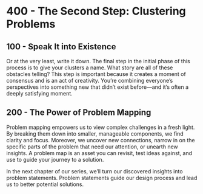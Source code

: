 # 400 - The Second Step: Clustering Problems

## 100 - Speak It into Existence

Or at the very least, write it down. The final step in the initial phase of this process is to give your clusters a name. What story are all of these obstacles telling? This step is important because it creates a moment of consensus and is an act of creativity. You’re combining everyone’s perspectives into something new that didn’t exist before—and it’s often a deeply satisfying moment.

## 200 - The Power of Problem Mapping

Problem mapping empowers us to view complex challenges in a fresh light. By breaking them down into smaller, manageable components, we find clarity and focus. Moreover, we uncover new connections, narrow in on the specific parts of the problem that need our attention, or unearth new insights. A problem map is an asset you can revisit, test ideas against, and use to guide your journey to a solution.

In the next chapter of our series, we’ll turn our discovered insights into problem statements. Problem statements guide our design process and lead us to better potential solutions.
